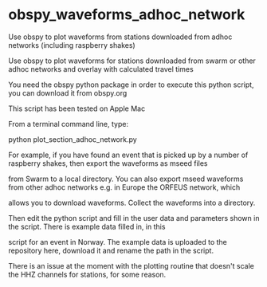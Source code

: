 # obspy_waveforms_adhoc_network
Use obspy to plot waveforms from stations downloaded from adhoc networks (including raspberry shakes)

Use obspy to plot waveforms for stations downloaded from swarm or other adhoc networks and overlay with calculated travel times

You need the obspy python package in order to execute this python script, you can download it from obspy.org

This script has been tested on Apple Mac

From a terminal command line, type:

python plot_section_adhoc_network.py

For example, if you have found an event that is picked up by a number of raspberry shakes, then export the waveforms as mseed files 

from Swarm to a local directory. You can also export mseed waveforms from other adhoc networks e.g. in Europe the ORFEUS network, which 

allows you to download waveforms. Collect the waveforms into a directory. 

Then edit the python script and fill in the user data and parameters shown in the script. There is example data filled in, in this

script for an event in Norway. The example data is uploaded to the repository here, download it and rename the path in the script.

There is an issue at the moment with the plotting routine that doesn't scale the HHZ channels for stations, for some reason.
